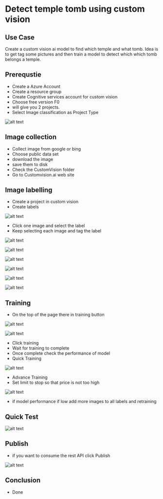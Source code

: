 # Detect temple tomb using custom vision

## Use Case

Create a custom vision ai model to find which temple and what tomb. Idea is to get tag some pictures and then train a model to detect which which tomb belongs a temple.

## Prerequstie

- Create a Azure Account
- Create a resource group
- Create Cognitive services account for custom vision
- Choose free version F0
- will give you 2 projects.
- Select Image classification as Project Type

![alt text](https://github.com/balakreshnan/templeaimodel/blob/main/Images/workspace.jpg "Logo Title Text 1")

## Image collection

- Collect image from google or bing
- Choose public data set
- download the image
- save them to disk
- Check the CustomVision folder
- Go to Customvision.ai web site

## Image labelling

- Create a project in custom vision
- Create labels

![alt text](https://github.com/balakreshnan/templeaimodel/blob/main/Images/customvisionlabels.jpg "Logo Title Text 1")

- Click one image and select the label
- Keep selecting each image and tag the label

![alt text](https://github.com/balakreshnan/templeaimodel/blob/main/Images/customvision1.jpg "Logo Title Text 1")

![alt text](https://github.com/balakreshnan/templeaimodel/blob/main/Images/customvision2.jpg "Logo Title Text 1")

![alt text](https://github.com/balakreshnan/templeaimodel/blob/main/Images/customvision3.jpg "Logo Title Text 1")

![alt text](https://github.com/balakreshnan/templeaimodel/blob/main/Images/customvision4.jpg "Logo Title Text 1")

![alt text](https://github.com/balakreshnan/templeaimodel/blob/main/Images/customvision5.jpg "Logo Title Text 1")

![alt text](https://github.com/balakreshnan/templeaimodel/blob/main/Images/customvision6.jpg "Logo Title Text 1")

## Training

- On the top of the page there in training button

![alt text](https://github.com/balakreshnan/templeaimodel/blob/main/Images/customvision10.jpg "Logo Title Text 1")

![alt text](https://github.com/balakreshnan/templeaimodel/blob/main/Images/customvision11.jpg "Logo Title Text 1")

- Click training
- Wait for training to complete
- Once complete check the performance of model
- Quick Training

![alt text](https://github.com/balakreshnan/templeaimodel/blob/main/Images/customvision7.jpg "Logo Title Text 1")

- Advance Training
- Set limit to stop so that price is not too high

![alt text](https://github.com/balakreshnan/templeaimodel/blob/main/Images/customvision8.jpg "Logo Title Text 1")

- if model performance if low add more images to all labels and retraining

## Quick Test

![alt text](https://github.com/balakreshnan/templeaimodel/blob/main/Images/customvision9.jpg "Logo Title Text 1")

## Publish

- if you want to consume the rest API click Publish

![alt text](https://github.com/balakreshnan/templeaimodel/blob/main/Images/customvision12.jpg "Logo Title Text 1")

## Conclusion

- Done